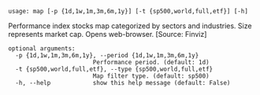 ```
usage: map [-p {1d,1w,1m,3m,6m,1y}] [-t {sp500,world,full,etf}] [-h]
```

Performance index stocks map categorized by sectors and industries. Size represents market cap. Opens web-browser. [Source: Finviz]

```
optional arguments:
  -p {1d,1w,1m,3m,6m,1y}, --period {1d,1w,1m,3m,6m,1y}
                        Performance period. (default: 1d)
  -t {sp500,world,full,etf}, --type {sp500,world,full,etf}
                        Map filter type. (default: sp500)
  -h, --help            show this help message (default: False)
```
